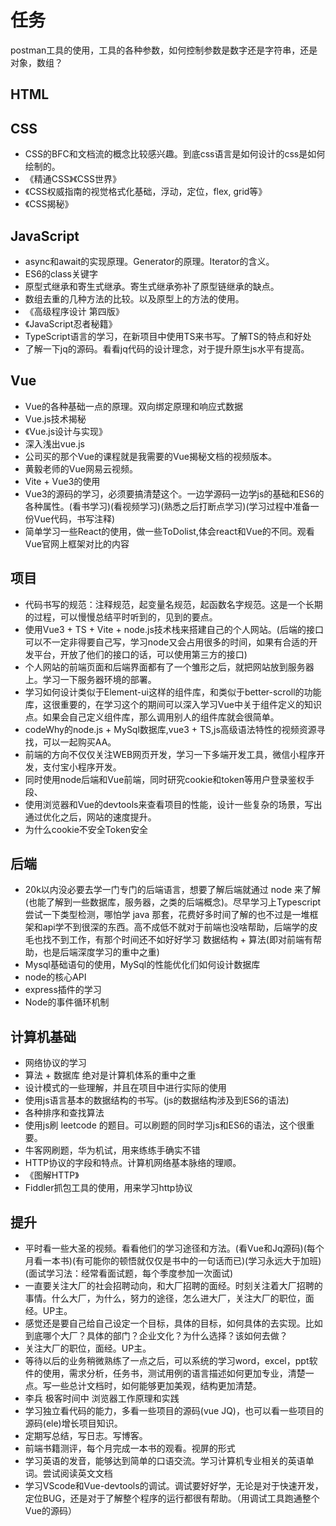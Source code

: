 <!--
 * @Author: x09898 coder_xujie@163.com
 * @Date: 2022-05-09 20:54:40
 * @LastEditors: x09898 coder_xujie@163.com
 * @LastEditTime: 2022-08-04 17:46:52
 * @FilePath: \HTML-CSS-Javascript-\待解决的知识点\稍后的学习要务.md
 * @Description: 
-->
# 任务

postman工具的使用，工具的各种参数，如何控制参数是数字还是字符串，还是对象，数组？

## HTML

## CSS

* CSS的BFC和文档流的概念比较感兴趣。到底css语言是如何设计的css是如何绘制的。
* 《精通CSS》《CSS世界》
* 《CSS权威指南的视觉格式化基础，浮动，定位，flex, grid等》
* 《CSS揭秘》

## JavaScript

* async和await的实现原理。Generator的原理。Iterator的含义。
* ES6的class关键字
* 原型式继承和寄生式继承。寄生式继承弥补了原型链继承的缺点。
* 数组去重的几种方法的比较。以及原型上的方法的使用。
* 《高级程序设计 第四版》
* 《JavaScript忍者秘籍》
* TypeScript语言的学习，在新项目中使用TS来书写。了解TS的特点和好处
* 了解一下jq的源码。看看jq代码的设计理念，对于提升原生js水平有提高。

## Vue

* Vue的各种基础一点的原理。双向绑定原理和响应式数据
* Vue.js技术揭秘
* 《Vue.js设计与实现》
* 深入浅出vue.js
* 公司买的那个Vue的课程就是我需要的Vue揭秘文档的视频版本。
* 黄毅老师的Vue网易云视频。
* Vite + Vue3的使用
* Vue3的源码的学习，必须要搞清楚这个。一边学源码一边学js的基础和ES6的各种属性。(看书学习)(看视频学习)(熟悉之后打断点学习)(学习过程中准备一份Vue代码，书写注释)
* 简单学习一些React的使用，做一些ToDolist,体会react和Vue的不同。观看Vue官网上框架对比的内容

## 项目

* 代码书写的规范：注释规范，起变量名规范，起函数名字规范。这是一个长期的过程，可以慢慢总结平时听到的，见到的要点。
* 使用Vue3 + TS + Vite + node.js技术栈来搭建自己的个人网站。(后端的接口可以不一定非得要自己写，学习node又会占用很多的时间，如果有合适的开发平台，开放了他们的接口的话，可以使用第三方的接口)
* 个人网站的前端页面和后端界面都有了一个雏形之后，就把网站放到服务器上。学习一下服务器环境的部署。
* 学习如何设计类似于Element-ui这样的组件库，和类似于better-scroll的功能库，这很重要的，在学习这个的期间可以深入学习Vue中关于组件定义的知识点。如果会自己定义组件库，那么调用别人的组件库就会很简单。
* codeWhy的node.js + MySql数据库,vue3 + TS,js高级语法特性的视频资源寻找，可以一起购买AA。
* 前端的方向不仅仅关注WEB网页开发，学习一下多端开发工具，微信小程序开发，支付宝小程序开发。
* 同时使用node后端和Vue前端，同时研究cookie和token等用户登录鉴权手段、
* 使用浏览器和Vue的devtools来查看项目的性能，设计一些复杂的场景，写出通过优化之后，网站的速度提升。
* 为什么cookie不安全Token安全

## 后端

* 20k以内没必要去学一门专门的后端语言，想要了解后端就通过 node 来了解(也能了解到一些数据库，服务器，之类的后端概念)。尽早学习上Typescript 尝试一下类型检测，哪怕学 java 那套，花费好多时间了解的也不过是一堆框架和api学不到很深的东西。高不成低不就对于前端也没啥帮助，后端学的皮毛也找不到工作，有那个时间还不如好好学习 数据结构 + 算法(即对前端有帮助，也是后端深度学习的重中之重)
* Mysql基础语句的使用，MySql的性能优化们如何设计数据库
* node的核心API
* express插件的学习
* Node的事件循环机制

## 计算机基础

* 网络协议的学习
* 算法 + 数据库 绝对是计算机体系的重中之重
* 设计模式的一些理解，并且在项目中进行实际的使用
* 使用js语言基本的数据结构的书写。(js的数据结构涉及到ES6的语法)
* 各种排序和查找算法
* 使用js刷 leetcode 的题目。可以刷题的同时学习js和ES6的语法，这个很重要。
* 牛客网刷题，华为机试，用来练练手确实不错
* HTTP协议的字段和特点。计算机网络基本脉络的理顺。
* 《图解HTTP》
* Fiddler抓包工具的使用，用来学习http协议  

## 提升

* 平时看一些大圣的视频。看看他们的学习途径和方法。(看Vue和Jq源码)(每个月看一本书)(有可能你的顿悟就仅仅是书中的一句话而已)(学习永远大于加班)(面试学习法：经常看面试题，每个季度参加一次面试)
* 一直要关注大厂的社会招聘动向，和大厂招聘的面经。时刻关注着大厂招聘的事情。什么大厂，为什么，努力的途径，怎么进大厂，关注大厂的职位，面经。UP主。
* 感觉还是要自己给自己设定一个目标，具体的目标，如何具体的去实现。比如到底哪个大厂？具体的部门？企业文化？为什么选择？该如何去做？
* 关注大厂的职位，面经。UP主。
* 等待以后的业务稍微熟练了一点之后，可以系统的学习word，excel，ppt软件的使用，需求分析，任务书，测试用例的语言描述如何更加专业，清楚一点。写一些总计文档时，如何能够更加美观，结构更加清楚。
* 李兵 极客时间中 浏览器工作原理和实践
* 学习独立看代码的能力，多看一些项目的源码(vue JQ)，也可以看一些项目的源码(ele)增长项目知识。
* 定期写总结，写日志。写博客。
* 前端书籍测评，每个月完成一本书的观看。视屏的形式
* 学习英语的发音，能够达到简单的口语交流。学习计算机专业相关的英语单词。尝试阅读英文文档
* 学习VScode和Vue-devtools的调试。调试要好好学，无论是对于快速开发，定位BUG，还是对于了解整个程序的运行都很有帮助。（用调试工具跑通整个Vue的源码）
